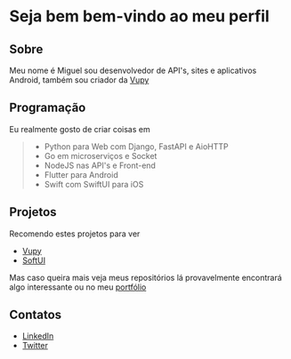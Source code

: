 # Seja bem bem-vindo ao meu perfil

## Sobre

Meu nome é Miguel sou desenvolvedor de API's, sites e aplicativos Android, também sou criador da [Vupy](https://socialvupy.com)


## Programação

Eu realmente gosto de criar coisas em 

 > - Python para Web com Django, FastAPI e AioHTTP
 > - Go em microserviços e Socket 
 > - NodeJS nas API's e Front-end
 > - Flutter para Android 
 > - Swift com SwiftUI para iOS


## Projetos

Recomendo estes projetos para ver

- [Vupy](https://socialvupy.com)
- [SoftUI](https://github.com/Vupy/Soft-UI-Interface)

Mas caso queira mais veja meus repositórios lá provavelmente encontrará algo interessante ou no meu [portfólio](http://dayknightmare.github.io/portfolio/) 

## Contatos

- [LinkedIn](https://www.linkedin.com/in/miguel-vieira-c-7a1534189/)
- [Twitter](https://twitter.com/MiguelVColombo)

